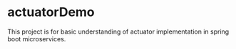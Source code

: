 # actuatorDemo
This project is for basic understanding of actuator implementation in spring boot microservices. 
